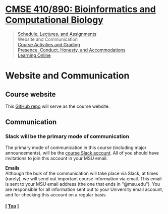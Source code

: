 # [CMSE 410/890: Bioinformatics and Computational Biology](https://github.com/krishnanlab/teaching/blob/master/2021-spring_compbio/README.md)

>[Schedule, Lectures, and Assignments](https://github.com/krishnanlab/teaching/blob/master/2021-spring_compbio/schedule-lectures-assignments.md)  
>Website and Communication  
>[Course Activities and Grading](https://github.com/krishnanlab/teaching/blob/master/2021-spring_compbio/course-activities-grading.md)  
>[Presence, Conduct, Honesty, and Accommodations](https://github.com/krishnanlab/teaching/blob/master/2021-spring_compbio/policies.md)  
>[Learning Online](https://github.com/krishnanlab/teaching/blob/master/2021-spring_compbio/learning-online.md)  


# Website and Communication

## Course website
This [GitHub repo](https://github.com/krishnanlab/teaching/tree/master/2021-spring_compbio) will serve as the course website.  

## Communication
### Slack will be the primary mode of communication
The primary mode of communication in this course (including major announcements), will be the [course Slack account](https://compbio2021.slack.com). All of you should have invitations to join this account in your MSU email.  

**Emails**  
Although the bulk of the communication will take place via Slack, at times (rarely), we will send out important course information via email. This email is sent to your MSU email address (the one that ends in “@msu.edu”). You are responsible for all information sent out to your University email account, and for checking this account on a regular basis.

#### \[ [Top](https://github.com/krishnanlab/teaching/blob/master/2021-spring_compbio/README.md#cmse-410-890-bioinformatics-and-computational-biology) ]

